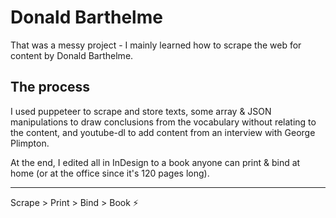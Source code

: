 # Donald Barthelme
That was a messy project -
I mainly learned how to scrape the web for content by Donald Barthelme.

## The process
I used puppeteer to scrape and store texts, some array & JSON manipulations to draw conclusions from the vocabulary without relating to the content, and youtube-dl to add content from an interview with George Plimpton.

At the end, I edited all in InDesign to a book anyone can print & bind at home (or at the office since it's 120 pages long).



_ _ _ _



Scrape > Print > Bind > Book ⚡️


